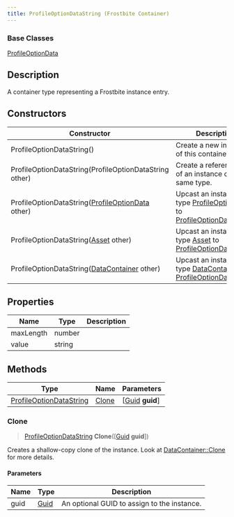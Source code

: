 ```yaml
---
title: ProfileOptionDataString (Frostbite Container)
---
```

### Base Classes

[ProfileOptionData](ProfileOptionData)

## Description

A container type representing a Frostbite instance entry.

## Constructors

| Constructor                                                                        | Description                                                                                                                           |
| ---------------------------------------------------------------------------------- | ------------------------------------------------------------------------------------------------------------------------------------- |
| ProfileOptionDataString()                                                          | Create a new instance of this container type.                                                                                         |
| ProfileOptionDataString(ProfileOptionDataString other)                             | Create a reference copy of an instance of the same type.                                                                              |
| ProfileOptionDataString([ProfileOptionData](ProfileOptionData) other)              | Upcast an instance of type [ProfileOptionData](ProfileOptionData) to [ProfileOptionDataString](ProfileOptionDataString).              |
| ProfileOptionDataString([Asset](Asset) other)                                      | Upcast an instance of type [Asset](Asset) to [ProfileOptionDataString](ProfileOptionDataString).                                      |
| ProfileOptionDataString([DataContainer](/vext/ref/cls/shr/datacontainer) other) | Upcast an instance of type [DataContainer](/vext/ref/cls/shr/datacontainer) to [ProfileOptionDataString](ProfileOptionDataString). |

## Properties

| Name      | Type   | Description |
| --------- | ------ | ----------- |
| maxLength | number |             |
| value     | string |             |

## Methods

| Type                                               | Name            | Parameters                                     |
| -------------------------------------------------- | --------------- | ---------------------------------------------- |
| [ProfileOptionDataString](ProfileOptionDataString) | [Clone](#clone) | \[[Guid](/vext/ref/cls/shr/guid) **guid**\] |

### Clone

> [ProfileOptionDataString](ProfileOptionDataString) **Clone**(\[[Guid](/vext/ref/cls/shr/guid) **guid**\])

Creates a shallow-copy clone of the instance. Look at [DataContainer::Clone](/vext/ref/cls/shr/datacontainer#clone) for more details.

#### Parameters

| Name | Type         | Description                                 |
| ---- | ------------ | ------------------------------------------- |
| guid | [Guid](Guid) | An optional GUID to assign to the instance. |
